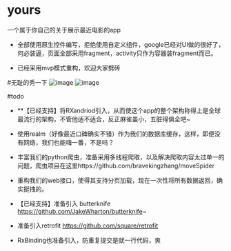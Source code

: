 # yours
一个属于你自己的关于展示最近电影的app

* 全部使用原生控件编写，拒绝使用自定义组件，google已经对UI做的很好了，何必装逼，页面全部采用fragment，activity只作为容器装fragment而已。

* 已经采用mvp模式重构，欢迎大家劈砖


#无耻的秀一下
![image](https://github.com/bravekingzhang/yours/blob/master/screenshot/device-2015-12-27-160354.png)
![image](https://github.com/bravekingzhang/yours/blob/master/screenshot/device-2015-12-27-160433.png)

#todo

* **【已经支持】将RXandriod引入，从而使这个app的整个架构称得上是全球最流行的架构，不管他适不适合，反正麻雀虽小，五脏得俱全吧~

*  使用realm（好像最近口碑确实不错）作为我们的数据库缓存，这样，即便没有网络，我们也能嗨一番，不是吗？

* 丰富我们的python爬虫，准备采用多线程爬取，以及解决爬取内容太过单一的问题，爬虫项目在这里https://github.com/bravekingzhang/moveSpider

*  重构我们的web接口，使得其支持分页加载，现在一次性将所有数据返回，确实挺拽的。

*  【已经支持】准备引入 butterknife  https://github.com/JakeWharton/butterknife~

*  准备引入retrofit  https://github.com/square/retrofit

*  RxBinding也准备引入，防重复提交是就一行代码，爽



